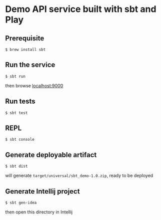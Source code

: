 # Demo API service built with sbt and Play

## Prerequisite
`$ brew install sbt`

## Run the service
`$ sbt run`

then browse [localhost:9000](http://localhost:9000/)

## Run tests
`$ sbt test`

## REPL
`$ sbt console`

## Generate deployable artifact
`$ sbt dist`

will generate `target/universal/sbt_demo-1.0.zip`, ready to be deployed

## Generate Intellij project
`$ sbt gen-idea`

then open this directory in Intellij
